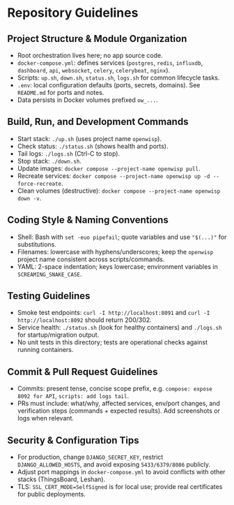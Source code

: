 # Repository Guidelines

## Project Structure & Module Organization
- Root orchestration lives here; no app source code.
- `docker-compose.yml`: defines services (`postgres`, `redis`, `influxdb`, `dashboard`, `api`, `websocket`, `celery`, `celerybeat`, `nginx`).
- Scripts: `up.sh`, `down.sh`, `status.sh`, `logs.sh` for common lifecycle tasks.
- `.env`: local configuration defaults (ports, secrets, domains). See `README.md` for ports and notes.
- Data persists in Docker volumes prefixed `ow_...`.

## Build, Run, and Development Commands
- Start stack: `./up.sh` (uses project name `openwisp`).
- Check status: `./status.sh` (shows health and ports).
- Tail logs: `./logs.sh` (Ctrl-C to stop).
- Stop stack: `./down.sh`.
- Update images: `docker compose --project-name openwisp pull`.
- Recreate services: `docker compose --project-name openwisp up -d --force-recreate`.
- Clean volumes (destructive): `docker compose --project-name openwisp down -v`.

## Coding Style & Naming Conventions
- Shell: Bash with `set -euo pipefail`; quote variables and use `"$(...)"` for substitutions.
- Filenames: lowercase with hyphens/underscores; keep the `openwisp` project name consistent across scripts/commands.
- YAML: 2-space indentation; keys lowercase; environment variables in `SCREAMING_SNAKE_CASE`.

## Testing Guidelines
- Smoke test endpoints: `curl -I http://localhost:8091` and `curl -I http://localhost:8092` should return 200/302.
- Service health: `./status.sh` (look for healthy containers) and `./logs.sh` for startup/migration output.
- No unit tests in this directory; tests are operational checks against running containers.

## Commit & Pull Request Guidelines
- Commits: present tense, concise scope prefix, e.g. `compose: expose 8092 for API`, `scripts: add logs tail`.
- PRs must include: what/why, affected services, env/port changes, and verification steps (commands + expected results). Add screenshots or logs when relevant.

## Security & Configuration Tips
- For production, change `DJANGO_SECRET_KEY`, restrict `DJANGO_ALLOWED_HOSTS`, and avoid exposing `5433/6379/8086` publicly.
- Adjust port mappings in `docker-compose.yml` to avoid conflicts with other stacks (ThingsBoard, Leshan).
- TLS: `SSL_CERT_MODE=SelfSigned` is for local use; provide real certificates for public deployments.
